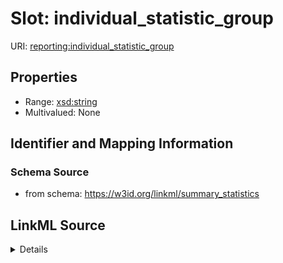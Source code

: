 # Slot: individual_statistic_group

URI: [reporting:individual_statistic_group](https://w3id.org/linkml/reportindividual_statistic_group)



<!-- no inheritance hierarchy -->






## Properties

* Range: [xsd:string](http://www.w3.org/2001/XMLSchema#string)
* Multivalued: None







## Identifier and Mapping Information







### Schema Source


* from schema: https://w3id.org/linkml/summary_statistics




## LinkML Source

<details>
```yaml
name: individual_statistic_group
from_schema: https://w3id.org/linkml/summary_statistics
rank: 1000
alias: individual_statistic_group
is_grouping_slot: true
range: string

```
</details>